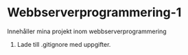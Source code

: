 # Webbserverprogrammering-1
Innehåller mina projekt inom webbserverprogrammering

1. Lade till .gitignore med uppgifter.